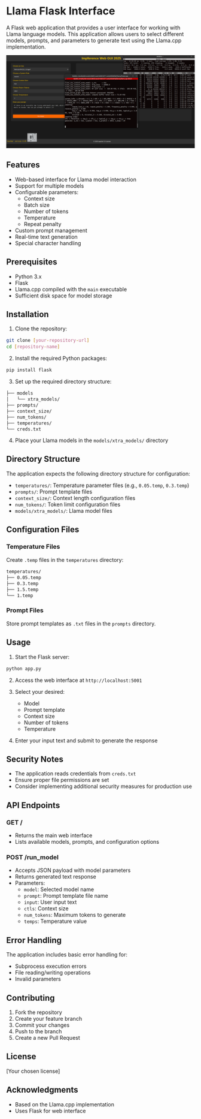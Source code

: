 # Llama Flask Interface

A Flask web application that provides a user interface for working with Llama language models. This application allows users to select different models, prompts, and parameters to generate text using the Llama.cpp implementation.

![Demo PNG](./imperence4.png)

## Features

- Web-based interface for Llama model interaction
- Support for multiple models
- Configurable parameters:
  - Context size
  - Batch size
  - Number of tokens
  - Temperature
  - Repeat penalty
- Custom prompt management
- Real-time text generation
- Special character handling

## Prerequisites

- Python 3.x
- Flask
- Llama.cpp compiled with the `main` executable
- Sufficient disk space for model storage

## Installation

1. Clone the repository:
```bash
git clone [your-repository-url]
cd [repository-name]
```

2. Install the required Python packages:
```bash
pip install flask
```

3. Set up the required directory structure:
```
├── models
│   └── xtra_models/
├── prompts/
├── context_size/
├── num_tokens/
├── temperatures/
└── creds.txt
```

4. Place your Llama models in the `models/xtra_models/` directory

## Directory Structure

The application expects the following directory structure for configuration:

- `temperatures/`: Temperature parameter files (e.g., `0.05.temp`, `0.3.temp`)
- `prompts/`: Prompt template files
- `context_size/`: Context length configuration files
- `num_tokens/`: Token limit configuration files
- `models/xtra_models/`: Llama model files

## Configuration Files

### Temperature Files
Create `.temp` files in the `temperatures` directory:
```
temperatures/
├── 0.05.temp
├── 0.3.temp
├── 1.5.temp
└── 1.temp
```

### Prompt Files
Store prompt templates as `.txt` files in the `prompts` directory.

## Usage

1. Start the Flask server:
```bash
python app.py
```

2. Access the web interface at `http://localhost:5001`

3. Select your desired:
   - Model
   - Prompt template
   - Context size
   - Number of tokens
   - Temperature

4. Enter your input text and submit to generate the response

## Security Notes

- The application reads credentials from `creds.txt`
- Ensure proper file permissions are set
- Consider implementing additional security measures for production use

## API Endpoints

### GET /
- Returns the main web interface
- Lists available models, prompts, and configuration options

### POST /run_model
- Accepts JSON payload with model parameters
- Returns generated text response
- Parameters:
  - `model`: Selected model name
  - `prompt`: Prompt template file name
  - `input`: User input text
  - `ctls`: Context size
  - `num_tokens`: Maximum tokens to generate
  - `temps`: Temperature value

## Error Handling

The application includes basic error handling for:
- Subprocess execution errors
- File reading/writing operations
- Invalid parameters

## Contributing

1. Fork the repository
2. Create your feature branch
3. Commit your changes
4. Push to the branch
5. Create a new Pull Request

## License

[Your chosen license]

## Acknowledgments

- Based on the Llama.cpp implementation
- Uses Flask for web interface

